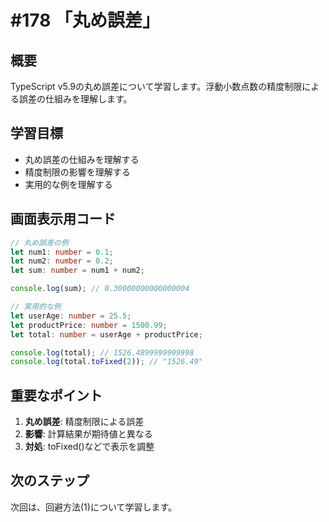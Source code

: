 # #178 「丸め誤差」

## 概要
TypeScript v5.9の丸め誤差について学習します。浮動小数点数の精度制限による誤差の仕組みを理解します。

## 学習目標
- 丸め誤差の仕組みを理解する
- 精度制限の影響を理解する
- 実用的な例を理解する

## 画面表示用コード

```typescript
// 丸め誤差の例
let num1: number = 0.1;
let num2: number = 0.2;
let sum: number = num1 + num2;

console.log(sum); // 0.30000000000000004

// 実用的な例
let userAge: number = 25.5;
let productPrice: number = 1500.99;
let total: number = userAge + productPrice;

console.log(total); // 1526.4899999999998
console.log(total.toFixed(2)); // "1526.49"
```

## 重要なポイント
1. **丸め誤差**: 精度制限による誤差
2. **影響**: 計算結果が期待値と異なる
3. **対処**: toFixed()などで表示を調整

## 次のステップ
次回は、回避方法(1)について学習します。
